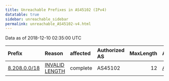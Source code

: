 ```yaml
---
title: Unreachable Prefixes in AS45102 (IPv4)
datatable: true
sidebar: unreachable_sidebar
permalink: unreachable_AS45102-v4.html
---
```


Data as of 2018-12-10 02:35:00 UTC


<div class="datatable-begin"></div>

| Prefix                                             | Reason                                                                                                 | affected   | Authorized AS   |   MaxLength | Anchor                                       |   unreachable /24s |
|:---------------------------------------------------|:-------------------------------------------------------------------------------------------------------|:-----------|:----------------|------------:|:---------------------------------------------|-------------------:|
| [8.208.0.0/18](https://stat.ripe.net/8.208.0.0/18) | [INVALID LENGTH](https://rpki-validator.ripe.net/announcement-preview?asn=AS45102&prefix=8.208.0.0/18) | complete   | AS45102         |          12 | [APNIC](unreachable_APNIC_RPKI_Root-v4.html) |                 64 |

<div class="datatable-end"></div>